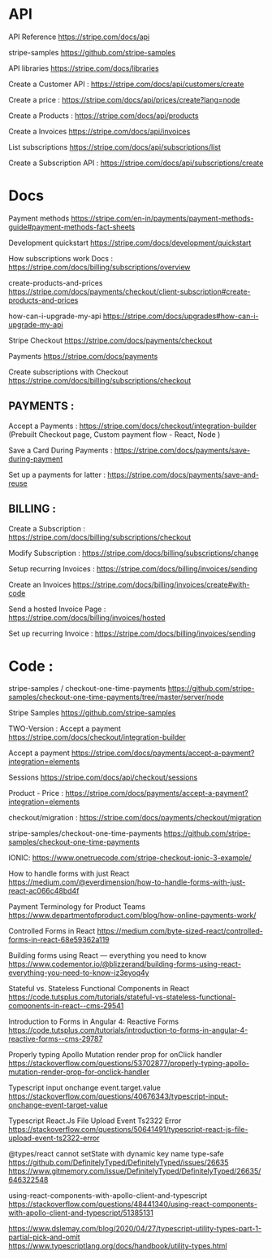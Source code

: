 API
===
API Reference
https://stripe.com/docs/api

stripe-samples
https://github.com/stripe-samples

API libraries
https://stripe.com/docs/libraries

Create a Customer API :
https://stripe.com/docs/api/customers/create

Create a price : 
https://stripe.com/docs/api/prices/create?lang=node

Create a Products : 
https://stripe.com/docs/api/products

Create a Invoices
https://stripe.com/docs/api/invoices

List subscriptions
https://stripe.com/docs/api/subscriptions/list

Create a Subscription API : 
https://stripe.com/docs/api/subscriptions/create


Docs
=====
Payment methods
https://stripe.com/en-in/payments/payment-methods-guide#payment-methods-fact-sheets

Development quickstart
https://stripe.com/docs/development/quickstart

How subscriptions work Docs  : 
https://stripe.com/docs/billing/subscriptions/overview

create-products-and-prices
https://stripe.com/docs/payments/checkout/client-subscription#create-products-and-prices

how-can-i-upgrade-my-api
https://stripe.com/docs/upgrades#how-can-i-upgrade-my-api


Stripe Checkout
https://stripe.com/docs/payments/checkout

Payments
https://stripe.com/docs/payments

Create subscriptions with Checkout
https://stripe.com/docs/billing/subscriptions/checkout

PAYMENTS : 
----------

Accept a Payments : 
https://stripe.com/docs/checkout/integration-builder (Prebuilt Checkout page, Custom payment flow - React, Node )

Save a Card During Payments : 
https://stripe.com/docs/payments/save-during-payment

Set up a payments for latter : 
https://stripe.com/docs/payments/save-and-reuse



BILLING : 
---------

Create a Subscription : 
https://stripe.com/docs/billing/subscriptions/checkout

Modify Subscription : 
https://stripe.com/docs/billing/subscriptions/change

Setup recurring Invoices : 
https://stripe.com/docs/billing/invoices/sending

Create an Invoices 
https://stripe.com/docs/billing/invoices/create#with-code

Send a hosted Invoice Page : 
https://stripe.com/docs/billing/invoices/hosted

Set up recurring Invoice : 
https://stripe.com/docs/billing/invoices/sending


Code : 
======
stripe-samples / checkout-one-time-payments 
https://github.com/stripe-samples/checkout-one-time-payments/tree/master/server/node

Stripe Samples
https://github.com/stripe-samples

TWO-Version : 
Accept a payment
https://stripe.com/docs/checkout/integration-builder

Accept a payment
https://stripe.com/docs/payments/accept-a-payment?integration=elements

Sessions
https://stripe.com/docs/api/checkout/sessions

Product - Price : 
https://stripe.com/docs/payments/accept-a-payment?integration=elements

checkout/migration :
https://stripe.com/docs/payments/checkout/migration

stripe-samples/checkout-one-time-payments
https://github.com/stripe-samples/checkout-one-time-payments

IONIC: 
https://www.onetruecode.com/stripe-checkout-ionic-3-example/



How to handle forms with just React
https://medium.com/@everdimension/how-to-handle-forms-with-just-react-ac066c48bd4f

Payment Terminology for Product Teams
https://www.departmentofproduct.com/blog/how-online-payments-work/

Controlled Forms in React
https://medium.com/byte-sized-react/controlled-forms-in-react-68e59362a119

Building forms using React — everything you need to know
https://www.codementor.io/@blizzerand/building-forms-using-react-everything-you-need-to-know-iz3eyoq4y

Stateful vs. Stateless Functional Components in React
https://code.tutsplus.com/tutorials/stateful-vs-stateless-functional-components-in-react--cms-29541

Introduction to Forms in Angular 4: Reactive Forms
https://code.tutsplus.com/tutorials/introduction-to-forms-in-angular-4-reactive-forms--cms-29787

Properly typing Apollo Mutation render prop for onClick handler
https://stackoverflow.com/questions/53702877/properly-typing-apollo-mutation-render-prop-for-onclick-handler

Typescript input onchange event.target.value
https://stackoverflow.com/questions/40676343/typescript-input-onchange-event-target-value

Typescript React.Js File Upload Event Ts2322 Error
https://stackoverflow.com/questions/50641491/typescript-react-js-file-upload-event-ts2322-error

@types/react cannot setState with dynamic key name type-safe 
https://github.com/DefinitelyTyped/DefinitelyTyped/issues/26635
https://www.gitmemory.com/issue/DefinitelyTyped/DefinitelyTyped/26635/646322548

using-react-components-with-apollo-client-and-typescript
https://stackoverflow.com/questions/48441340/using-react-components-with-apollo-client-and-typescript/51385131

https://www.dslemay.com/blog/2020/04/27/typescript-utility-types-part-1-partial-pick-and-omit
https://www.typescriptlang.org/docs/handbook/utility-types.html